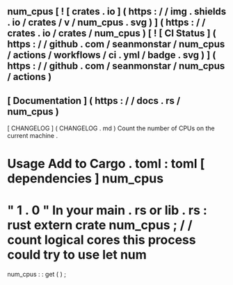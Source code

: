 #
num_cpus
[
!
[
crates
.
io
]
(
https
:
/
/
img
.
shields
.
io
/
crates
/
v
/
num_cpus
.
svg
)
]
(
https
:
/
/
crates
.
io
/
crates
/
num_cpus
)
[
!
[
CI
Status
]
(
https
:
/
/
github
.
com
/
seanmonstar
/
num_cpus
/
actions
/
workflows
/
ci
.
yml
/
badge
.
svg
)
]
(
https
:
/
/
github
.
com
/
seanmonstar
/
num_cpus
/
actions
)
-
[
Documentation
]
(
https
:
/
/
docs
.
rs
/
num_cpus
)
-
[
CHANGELOG
]
(
CHANGELOG
.
md
)
Count
the
number
of
CPUs
on
the
current
machine
.
#
#
Usage
Add
to
Cargo
.
toml
:
toml
[
dependencies
]
num_cpus
=
"
1
.
0
"
In
your
main
.
rs
or
lib
.
rs
:
rust
extern
crate
num_cpus
;
/
/
count
logical
cores
this
process
could
try
to
use
let
num
=
num_cpus
:
:
get
(
)
;
